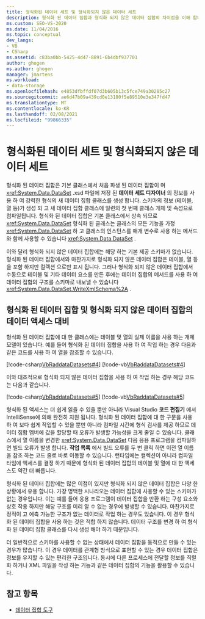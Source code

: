 ```yaml
---
title: 형식화된 데이터 세트 및 형식화되지 않은 데이터 세트
description: 형식화 된 데이터 집합과 형식화 되지 않은 데이터 집합의 차이점을 이해 합니다. 형식화 된 데이터 집합과 형식화 되지 않은 데이터 집합의 데이터 액세스를 대조 합니다.
ms.custom: SEO-VS-2020
ms.date: 11/04/2016
ms.topic: conceptual
dev_langs:
- VB
- CSharp
ms.assetid: c83ba0bb-5425-4d47-8891-6b4dbf937701
author: ghogen
ms.author: ghogen
manager: jmartens
ms.workload:
- data-storage
ms.openlocfilehash: e4853dfbffdf07d3b605b13c5fce749a30285c27
ms.sourcegitcommit: ae6d47b09a439cd0e13180f5e89510e3e347fd47
ms.translationtype: MT
ms.contentlocale: ko-KR
ms.lasthandoff: 02/08/2021
ms.locfileid: "99866335"
---
```

# <a name="typed-vs-untyped-datasets"></a>형식화된 데이터 세트 및 형식화되지 않은 데이터 세트
형식화 된 데이터 집합은 기본 클래스에서 처음 파생 된 데이터 집합이 며 <xref:System.Data.DataSet> .xsd 파일에 저장 된 **데이터 세트 디자이너** 의 정보를 사용 하 여 강력한 형식의 새 데이터 집합 클래스를 생성 합니다. 스키마의 정보 (테이블, 열 등)가 생성 되 고 새 데이터 집합 클래스에 일련의 첫 번째 클래스 개체 및 속성으로 컴파일됩니다. 형식화 된 데이터 집합은 기본 클래스에서 상속 되므로 <xref:System.Data.DataSet> 형식화 된 클래스는 클래스의 모든 기능을 가정 <xref:System.Data.DataSet> 하 고 클래스의 인스턴스를 매개 변수로 사용 하는 메서드와 함께 사용할 수 있습니다 <xref:System.Data.DataSet> .

이와 달리 형식화 되지 않은 데이터 집합에는 해당 하는 기본 제공 스키마가 없습니다. 형식화 된 데이터 집합에서와 마찬가지로 형식화 되지 않은 데이터 집합은 테이블, 열 등을 포함 하지만 컬렉션 으로만 표시 됩니다. 그러나 형식화 되지 않은 데이터 집합에서 수동으로 테이블 및 기타 데이터 요소를 만든 후에는 데이터 집합의 메서드를 사용 하 여 데이터 집합의 구조를 스키마로 내보낼 수 있습니다 <xref:System.Data.DataSet.WriteXmlSchema%2A> .

## <a name="contrast-data-access-in-typed-and-untyped-datasets"></a>형식화 된 데이터 집합 및 형식화 되지 않은 데이터 집합의 데이터 액세스 대비
형식화 된 데이터 집합에 대 한 클래스에는 테이블 및 열의 실제 이름을 사용 하는 개체 모델이 있습니다. 예를 들어 형식화 된 데이터 집합을 사용 하 여 작업 하는 경우 다음과 같은 코드를 사용 하 여 열을 참조할 수 있습니다.

[!code-csharp[VbRaddataDatasets#4](../data-tools/codesnippet/CSharp/typed-vs-untyped-datasets_1.cs)]
[!code-vb[VbRaddataDatasets#4](../data-tools/codesnippet/VisualBasic/typed-vs-untyped-datasets_1.vb)]

이와 대조적으로 형식화 되지 않은 데이터 집합을 사용 하 여 작업 하는 경우 해당 코드는 다음과 같습니다.

[!code-csharp[VbRaddataDatasets#5](../data-tools/codesnippet/CSharp/typed-vs-untyped-datasets_2.cs)]
[!code-vb[VbRaddataDatasets#5](../data-tools/codesnippet/VisualBasic/typed-vs-untyped-datasets_2.vb)]

형식화 된 액세스는 더 쉽게 읽을 수 있을 뿐만 아니라 Visual Studio **코드 편집기** 에서 IntelliSense에 의해 완전히 지원 됩니다. 형식화 된 데이터 집합에 대 한 구문을 사용 하 여 보다 쉽게 작업할 수 있을 뿐만 아니라 컴파일 시간에 형식 검사를 제공 하므로 데이터 집합 멤버에 값을 할당할 때 오류가 발생할 가능성을 크게 줄일 수 있습니다. 클래스에서 열 이름을 변경한 <xref:System.Data.DataSet> 다음 응용 프로그램을 컴파일하면 빌드 오류가 발생 합니다. **작업 목록** 에서 빌드 오류를 두 번 클릭 하면 이전 열 이름을 참조 하는 코드 줄로 바로 이동할 수 있습니다. 런타임에는 컬렉션이 아니라 컴파일 타임에 액세스를 결정 하기 때문에 형식화 된 데이터 집합의 테이블 및 열에 대 한 액세스도 약간 더 빠릅니다.

형식화 된 데이터 집합에는 많은 이점이 있지만 형식화 되지 않은 데이터 집합은 다양 한 상황에서 유용 합니다. 가장 명백한 시나리오는 데이터 집합에 사용할 수 있는 스키마가 없는 경우입니다. 이는 예를 들어 응용 프로그램이 데이터 집합을 반환 하는 구성 요소와 상호 작용 하지만 해당 구조를 미리 알 수 없는 경우에 발생할 수 있습니다. 마찬가지로 정적이 고 예측 가능한 구조가 없는 데이터로 작업 하는 경우도 있습니다. 이 경우 형식화 된 데이터 집합을 사용 하는 것은 적합 하지 않습니다. 데이터 구조를 변경 하 여 형식화 된 데이터 집합 클래스를 다시 생성 해야 하기 때문입니다.

더 일반적으로 스키마를 사용할 수 없는 상태에서 데이터 집합을 동적으로 만들 수 있는 경우가 많습니다. 이 경우 데이터를 관계형 방식으로 표현할 수 있는 경우 데이터 집합은 정보를 유지할 수 있는 편리한 구조입니다. 동시에 다른 프로세스에 전달할 정보를 직렬화 하거나 XML 파일을 작성 하는 기능과 같은 데이터 집합의 기능을 활용할 수 있습니다.

## <a name="see-also"></a>참고 항목

- [데이터 집합 도구](../data-tools/dataset-tools-in-visual-studio.md)
